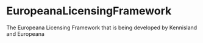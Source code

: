 EuropeanaLicensingFramework
===========================

The Europeana Licensing Framework that is being developed by Kennisland and Europeana
